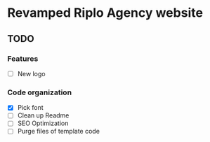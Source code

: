 # Revamped Riplo Agency website

## TODO

### Features

- [ ] New logo

### Code organization

- [x] Pick font
- [ ] Clean up Readme
- [ ] SEO Optimization
- [ ] Purge files of template code
